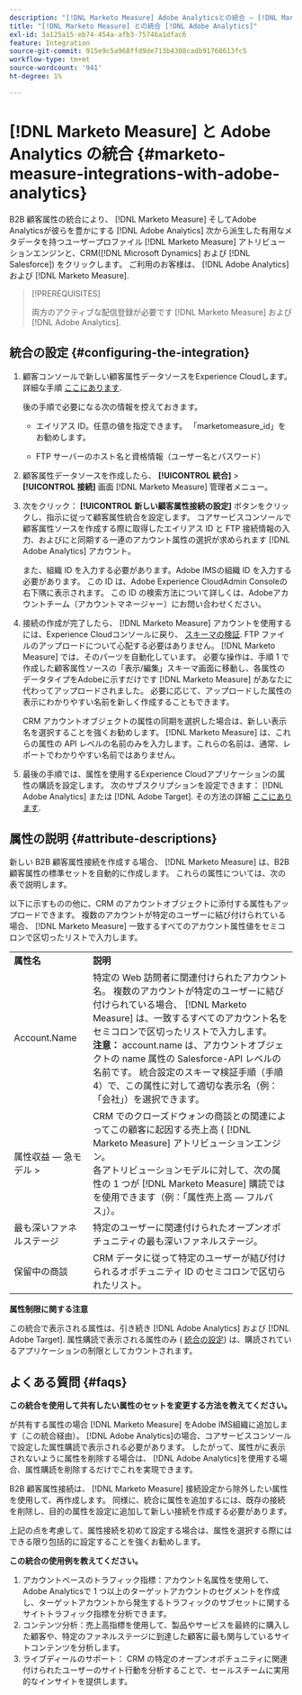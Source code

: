 ```yaml
---
description: "[!DNL Marketo Measure] Adobe Analyticsとの統合 — [!DNL Marketo Measure]"
title: "[!DNL Marketo Measure] との統合 [!DNL Adobe Analytics]"
exl-id: 3a125a15-eb74-454a-afb3-75746a1dfac6
feature: Integration
source-git-commit: 915e9c5a968ffd9de713b4308cadb91768613fc5
workflow-type: tm+mt
source-wordcount: '941'
ht-degree: 1%

---
```


# [!DNL Marketo Measure] と Adobe Analytics の統合 {#marketo-measure-integrations-with-adobe-analytics}

B2B 顧客属性の統合により、 [!DNL Marketo Measure] そしてAdobe Analyticsが彼らを豊かにする [!DNL Adobe Analytics] 次から派生した有用なメタデータを持つユーザープロファイル [!DNL Marketo Measure] アトリビューションエンジンと、CRM([!DNL Microsoft Dynamics] および [!DNL Salesforce]) をクリックします。 ご利用のお客様は、 [!DNL Adobe Analytics] および [!DNL Marketo Measure].

>[!PREREQUISITES]
>
>両方のアクティブな配信登録が必要です [!DNL Marketo Measure] および [!DNL Adobe Analytics].

## 統合の設定 {#configuring-the-integration}

1. 顧客コンソールで新しい顧客属性データソースをExperience Cloudします。 詳細な手順 [ここにあります](https://experienceleague.adobe.com/docs/core-services/interface/services/customer-attributes/t-crs-usecase.html?lang=ja).

   後の手順で必要になる次の情報を控えておきます。

   * エイリアス ID。任意の値を指定できます。 「marketomeasure_id」をお勧めします。

   * FTP サーバーのホスト名と資格情報（ユーザー名とパスワード）

1. 顧客属性データソースを作成したら、 **[!UICONTROL 統合]** > **[!UICONTROL 接続]** 画面 [!DNL Marketo Measure] 管理者メニュー。

1. 次をクリック： **[!UICONTROL 新しい顧客属性接続の設定]** ボタンをクリックし、指示に従って顧客属性統合を設定します。 コアサービスコンソールで顧客属性ソースを作成する際に取得したエイリアス ID と FTP 接続情報の入力、およびにと同期する一連のアカウント属性の選択が求められます [!DNL Adobe Analytics] アカウント。

   また、組織 ID を入力する必要があります。Adobe IMSの組織 ID を入力する必要があります。 この ID は、Adobe Experience CloudAdmin Consoleの右下隅に表示されます。 この ID の検索方法について詳しくは、Adobeアカウントチーム（アカウントマネージャー）にお問い合わせください。

1. 接続の作成が完了したら、 [!DNL Marketo Measure] アカウントを使用するには、Experience Cloudコンソールに戻り、 [スキーマの検証](https://experienceleague.adobe.com/docs/core-services/interface/services/customer-attributes/validate-schema.html?lang=en). FTP ファイルのアップロードについて心配する必要はありません。 [!DNL Marketo Measure] では、そのパーツを自動化しています。 必要な操作は、手順 1 で作成した顧客属性ソースの「表示/編集」スキーマ画面に移動し、各属性のデータタイプをAdobeに示すだけです [!DNL Marketo Measure] があなたに代わってアップロードされました。 必要に応じて、アップロードした属性の表示にわかりやすい名前を新しく作成することもできます。

   CRM アカウントオブジェクトの属性の同期を選択した場合は、新しい表示名を選択することを強くお勧めします。 [!DNL Marketo Measure] は、これらの属性の API レベルの名前のみを入力します。これらの名前は、通常、レポートでわかりやすい名前ではありません。

1. 最後の手順では、属性を使用するExperience Cloudアプリケーションの属性の購読を設定します。 次のサブスクリプションを設定できます： [!DNL Adobe Analytics] または [!DNL Adobe Target].  その方法の詳細 [ここにあります](https://experienceleague.adobe.com/docs/core-services/interface/customer-attributes/subscription.html).

## 属性の説明 {#attribute-descriptions}

新しい B2B 顧客属性接続を作成する場合、 [!DNL Marketo Measure] は、B2B 顧客属性の標準セットを自動的に作成します。 これらの属性については、次の表で説明します。

以下に示すものの他に、CRM のアカウントオブジェクトに添付する属性もアップロードできます。 複数のアカウントが特定のユーザーに結び付けられている場合、 [!DNL Marketo Measure] 一致するすべてのアカウント属性値をセミコロンで区切ったリストで入力します。

<table> 
 <colgroup> 
  <col> 
  <col> 
 </colgroup> 
 <tbody> 
  <tr> 
   <td><b>属性名</b></td> 
   <td><b>説明</b></td>
  </tr> 
  <tr> 
   <td>Account.Name</td> 
   <td>特定の Web 訪問者に関連付けられたアカウント名。 複数のアカウントが特定のユーザーに結び付けられている場合、 [!DNL Marketo Measure] は、一致するすべてのアカウント名をセミコロンで区切ったリストで入力します。<br/>
   <strong>注意：</strong> account.name は、アカウントオブジェクトの name 属性の Salesforce-API レベルの名前です。 統合設定のスキーマ検証手順（手順 4）で、この属性に対して適切な表示名（例：「会社」）を選択できます。</td>
  </tr>
  <tr> 
   <td>属性収益 — 急モデル &gt;</td> 
   <td>CRM でのクローズドウォンの商談との関連によってこの顧客に起因する売上高 ( [!DNL Marketo Measure] アトリビューションエンジン。<br/>
   各アトリビューションモデルに対して、次の属性の 1 つが [!DNL Marketo Measure] 購読ではを使用できます（例：「属性売上高 — フルパス」）。</td>
  </tr>
  <tr> 
   <td>最も深いファネルステージ</td> 
   <td>特定のユーザーに関連付けられたオープンオポチュニティの最も深いファネルステージ。</td>
  </tr>
  <tr> 
   <td>保留中の商談</td> 
   <td>CRM データに従って特定のユーザーが結び付けられるオポチュニティ ID のセミコロンで区切られたリスト。</td>
  </tr> 
 </tbody> 
</table>

**属性制限に関する注意**

この統合で表示される属性は、引き続き [!DNL Adobe Analytics] および [!DNL Adobe Target]. 属性購読で表示される属性のみ ( [統合の設定](#configuring-the-integration)) は、購読されているアプリケーションの制限としてカウントされます。

## よくある質問 {#faqs}

**この統合を使用して共有したい属性のセットを変更する方法を教えてください。**

が共有する属性の場合 [!DNL Marketo Measure] をAdobe IMS組織に追加します（この統合経由）。 [!DNL Adobe Analytics]の場合、コアサービスコンソールで設定した属性購読で表示される必要があります。 したがって、属性がに表示されないように属性を削除する場合は、 [!DNL Adobe Analytics]を使用する場合、属性購読を削除するだけでこれを実現できます。

B2B 顧客属性接続は、 [!DNL Marketo Measure] 接続設定から除外したい属性を使用して、再作成します。 同様に、統合に属性を追加するには、既存の接続を削除し、目的の属性を設定に追加して新しい接続を作成する必要があります。

上記の点を考慮して、属性接続を初めて設定する場合は、属性を選択する際にはできる限り包括的に設定することを強くお勧めします。

**この統合の使用例を教えてください。**

1. アカウントベースのトラフィック指標：アカウント名属性を使用して、Adobe Analyticsで 1 つ以上のターゲットアカウントのセグメントを作成し、ターゲットアカウントから発生するトラフィックのサブセットに関するサイトトラフィック指標を分析できます。
1. コンテンツ分析：売上高指標を使用して、製品やサービスを最終的に購入した顧客や、特定のファネルステージに到達した顧客に最も関与しているサイトコンテンツを分析します。
1. ライブディールのサポート： CRM の特定のオープンオポチュニティに関連付けられたユーザーのサイト行動を分析することで、セールスチームに実用的なインサイトを提供します。
